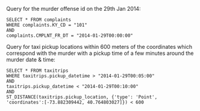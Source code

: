 Query for the murder offense id on the 29th Jan 2014:

```
SELECT * FROM complaints
WHERE complaints.KY_CD = "101"
AND
complaints.CMPLNT_FR_DT = "2014-01-29T00:00:00"
```

Query for taxi pickup locations within 600 meters of the coordinates which correspond with the murder with a pickup time of a few minutes around the murder date & time:

```
SELECT * FROM taxitrips
WHERE taxitrips.pickup_datetime > "2014-01-29T00:05:00"
AND 
taxitrips.pickup_datetime < "2014-01-29T00:10:00"
AND
ST_DISTANCE(taxitrips.pickup_location, {'type': 'Point', 'coordinates':[-73.882309442, 40.764803027]}) < 600
```